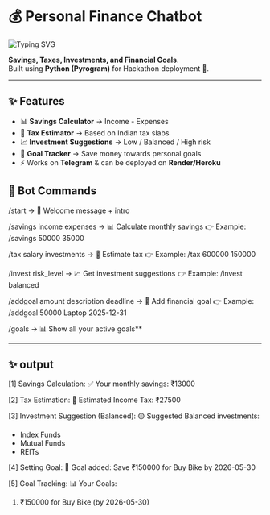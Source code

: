 
# 💰 Personal Finance Chatbot

![Typing SVG](https://readme-typing-svg.herokuapp.com/?lines=WELCOME+TO+THE-An+inelligent;+Telegram+Chatbot)

 **Savings, Taxes, Investments, and Financial Goals**.  
Built using **Python (Pyrogram)** for Hackathon deployment 🚀.

---

## ✨ Features
- 📊 **Savings Calculator** → Income - Expenses  
- 💸 **Tax Estimator** → Based on Indian tax slabs  
- 📈 **Investment Suggestions** → Low / Balanced / High risk  
- 🎯 **Goal Tracker** → Save money towards personal goals  
- ⚡ Works on **Telegram** & can be deployed on **Render/Heroku**

## 📱 Bot Commands

/start → 📢 Welcome message + intro

/savings income expenses → 📊 Calculate monthly savings
👉 Example: /savings 50000 35000

/tax salary investments → 💸 Estimate tax
👉 Example: /tax 600000 150000

/invest risk_level → 📈 Get investment suggestions
👉 Example: /invest balanced

/addgoal amount description deadline → 🎯 Add financial goal
👉 Example: /addgoal 50000 Laptop 2025-12-31

/goals → 📊 Show all your active goals**


---
## ✨ output


[1] Savings Calculation:
✅ Your monthly savings: ₹13000

[2] Tax Estimation:
💸 Estimated Income Tax: ₹27500

[3] Investment Suggestion (Balanced):
🟡 Suggested Balanced investments:
- Index Funds
- Mutual Funds
- REITs

[4] Setting Goal:
🎯 Goal added: Save ₹150000 for Buy Bike by 2026-05-30

[5] Goal Tracking:
📊 Your Goals:
1. ₹150000 for Buy Bike (by 2026-05-30)

